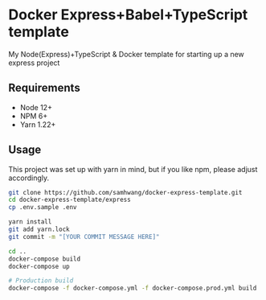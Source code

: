# Docker Express+Babel+TypeScript template

My Node(Express)+TypeScript &amp; Docker template for starting up a new express project

## Requirements

- Node 12+
- NPM 6+
- Yarn 1.22+

## Usage

This project was set up with yarn in mind, but if you like npm, please
adjust accordingly.

```bash
git clone https://github.com/samhwang/docker-express-template.git
cd docker-express-template/express
cp .env.sample .env

yarn install
git add yarn.lock
git commit -m "[YOUR COMMIT MESSAGE HERE]"

cd ..
docker-compose build
docker-compose up

# Production build
docker-compose -f docker-compose.yml -f docker-compose.prod.yml build
```
